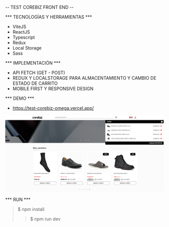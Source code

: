 -- TEST COREBIZ FRONT END --

*** TECNOLOGÍAS Y HERRAMIENTAS ***
- ViteJS 
- ReactJS 
- Typescript 
- Redux 
- Local Storage 
- Sass 

*** IMPLEMENTACIÓN *** 
- API FETCH (GET - POST) 
- REDUX Y LOCALSTORAGE PARA ALMACENTAMIENTO Y CAMBIO DE ESTADO DE CARRITO
- MOBILE FIRST Y RESPONSIVE DESIGN

*** DEMO *** 
- https://test-corebiz-omega.vercel.app/

![Demo image](https://github.com/FredonRa/test-corebiz/blob/master/src/img/screenshot-test.png)

*** RUN ***
> $ npm install
>> $ npm run dev